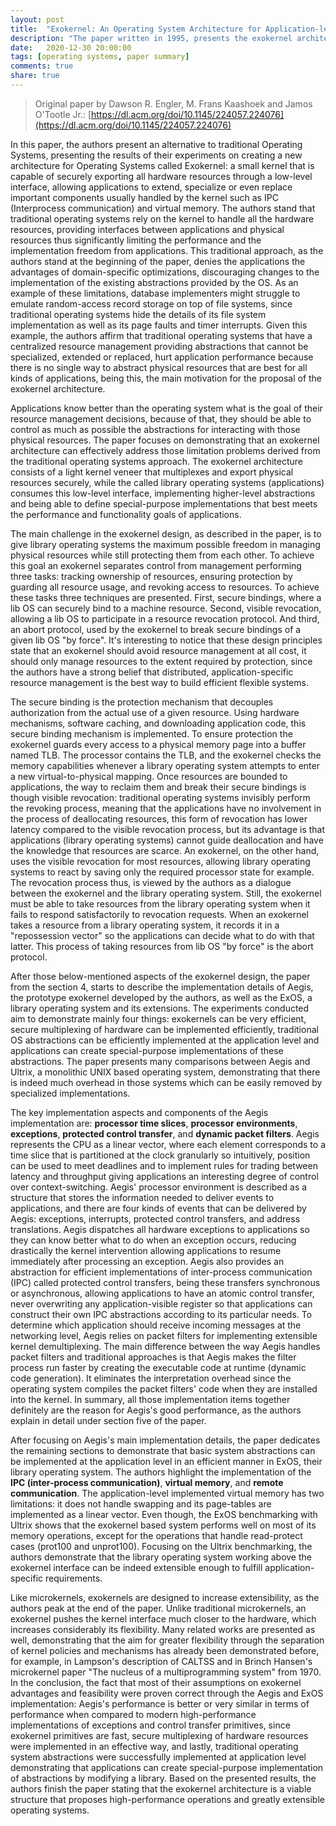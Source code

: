 ```yaml
---
layout: post
title:  "Exokernel: An Operating System Architecture for Application-level Resource Management"
description: "The paper written in 1995, presents the exokernel architecture an alternative OS architecture to address traditional kernel limitations."
date:   2020-12-30 20:00:00
tags: [operating systems, paper summary]
comments: true
share: true
---
```


> Original paper by Dawson R. Engler, M. Frans Kaashoek and Jamos O'Tootle Jr.: [https://dl.acm.org/doi/10.1145/224057.224076](https://dl.acm.org/doi/10.1145/224057.224076)

In this paper, the authors present an alternative to traditional Operating Systems, presenting the results of their experiments on creating a new architecture for Operating Systems called Exokernel: a small kernel that is capable of securely exporting all hardware resources through a low-level interface, allowing applications to extend, specialize or even replace important components usually handled by the kernel such as IPC (Interprocess communication) and virtual memory. The authors stand that traditional operating systems rely on the kernel to handle all the hardware resources, providing interfaces between applications and physical resources thus significantly limiting the performance and the implementation freedom from applications. This traditional approach, as the authors stand at the beginning of the paper, denies the applications the advantages of domain-specific optimizations, discouraging changes to the implementation of the existing abstractions provided by the OS. As an example of these limitations, database implementers might struggle to emulate random-access record storage on top of file systems, since traditional operating systems hide the details of its file system implementation as well as its page faults and timer interrupts. Given this example, the authors affirm that traditional operating systems that have a centralized resource management providing abstractions that cannot be specialized, extended or replaced, hurt application performance because there is no single way to abstract physical resources that are best for all kinds of applications, being this, the main motivation for the proposal of the exokernel architecture.

Applications know better than the operating system what is the goal of their resource management decisions, because of that, they should be able to control as much as possible the abstractions for interacting with those physical resources. The paper focuses on demonstrating that an exokernel architecture can effectively address those limitation problems derived from the traditional operating systems approach. The exokernel architecture consists of a light kernel veneer that multiplexes and export physical resources securely, while the called library operating systems (applications) consumes this low-level interface, implementing higher-level abstractions and being able to define special-purpose implementations that best meets the performance and functionality goals of applications.

The main challenge in the exokernel design, as described in the paper, is to give library operating systems the maximum possible freedom in managing physical resources while still protecting them from each other. To achieve this goal an exokernel separates control from management performing three tasks: tracking ownership of resources, ensuring protection by guarding all resource usage, and revoking access to resources. To achieve these tasks three techniques are presented. First, secure bindings, where a lib OS can securely bind to a machine resource. Second, visible revocation, allowing a lib OS to participate in a resource revocation protocol. And third, an abort protocol, used by the exokernel to break secure bindings of a given lib OS "by force". It's interesting to notice that these design principles state that an exokernel should avoid resource management at all cost, it should only manage resources to the extent required by protection, since the authors have a strong belief that distributed, application-specific resource management is the best way to build efficient flexible systems.

The secure binding is the protection mechanism that decouples authorization from the actual use of a given resource. Using hardware mechanisms, software caching, and downloading application code, this secure binding mechanism is implemented. To ensure protection the exokernel guards every access to a physical memory page into a buffer named TLB. The processor contains the TLB, and the exokernel checks the memory capabilities whenever a library operating system attempts to enter a new virtual-to-physical mapping. Once resources are bounded to applications, the way to reclaim them and break their secure bindings is though visible revocation: traditional operating systems invisibly perform the revoking process, meaning that the applications have no involvement in the process of deallocating resources, this form of revocation has lower latency compared to the visible revocation process, but its advantage is that applications (library operating systems) cannot guide deallocation and have the knowledge that resources are scarce. An exokernel, on the other hand, uses the visible revocation for most resources, allowing library operating systems to react by saving only the required processor state for example. The revocation process thus, is viewed by the authors as a dialogue between the exokernel and the library operating system. Still, the exokernel must be able to take resources from the library operating system when it fails to respond satisfactorily to revocation requests. When an exokernel takes a resource from a library operating system, it records it in a "repossession vector" so the applications can decide what to do with that latter. This process of taking resources from lib OS "by force" is the abort protocol.

After those below-mentioned aspects of the exokernel design, the paper from the section 4, starts to describe the implementation details of Aegis, the prototype exokernel developed by the authors, as well as the ExOS, a library operating system and its extensions. The experiments conducted aim to demonstrate mainly four things: exokernels can be very efficient, secure multiplexing of hardware can be implemented efficiently, traditional OS abstractions can be efficiently implemented at the application level and applications can create special-purpose implementations of these abstractions. The paper presents many comparisons between Aegis and Ultrix, a monolithic UNIX based operating system, demonstrating that there is indeed much overhead in those systems which can be easily removed by specialized implementations.

The key implementation aspects and components of the Aegis implementation are: **processor time slices**, **processor environments**, **exceptions**, **protected control transfer**, and **dynamic packet filters**. Aegis represents the CPU as a linear vector, where each element corresponds to a time slice that is partitioned at the clock granularly so intuitively, position can be used to meet deadlines and to implement rules for trading between latency and throughput giving applications an interesting degree of control over context-switching. Aegis' processor environment is described as a structure that stores the information needed to deliver events to applications, and there are four kinds of events that can be delivered by Aegis: exceptions, interrupts, protected control transfers, and address translations. Aegis dispatches all hardware exceptions to applications so they can know better what to do when an exception occurs, reducing drastically the kernel intervention allowing applications to resume immediately after processing an exception. Aegis also provides an abstraction for efficient implementations of inter-process communication (IPC) called protected control transfers, being these transfers synchronous or asynchronous, allowing applications to have an atomic control transfer, never overwriting any application-visible register so that applications can construct their own IPC abstractions according to its particular needs. To determine which application should receive incoming messages at the networking level, Aegis relies on packet filters for implementing extensible kernel demultiplexing. The main difference between the way Aegis handles packet filters and traditional approaches is that Aegis makes the filter process run faster by creating the executable code at runtime (dynamic code generation). It eliminates the interpretation overhead since the operating system compiles the packet filters' code when they are installed into the kernel. In summary, all those implementation items together definitely are the reason for Aegis's good performance, as the authors explain in detail under section five of the paper.

After focusing on Aegis's main implementation details, the paper dedicates the remaining sections to demonstrate that basic system abstractions can be implemented at the application level in an efficient manner in ExOS, their library operating system. The authors highlight the implementation of the **IPC (inter-process communication)**, **virtual memory**, and **remote communication**. The application-level implemented virtual memory has two limitations: it does not handle swapping and its page-tables are implemented as a linear vector. Even though, the ExOS benchmarking with Ultrix shows that the exokernel based system performs well on most of its memory operations, except for the operations that handle read-protect cases (prot100 and unprot100). Focusing on the Ultrix benchmarking, the authors demonstrate that the library operating system working above the exokernel interface can be indeed extensible enough to fulfill application-specific requirements.

Like microkernels, exokernels are designed to increase extensibility, as the authors peak at the end of the paper. Unlike traditional microkernels, an exokernel pushes the kernel interface much closer to the hardware, which increases considerably its flexibility. Many related works are presented as well, demonstrating that the aim for greater flexibility through the separation of kernel policies and mechanisms has already been demonstrated before, for example, in Lampson's description of CALTSS and in Brinch Hansen's microkernel paper "The nucleus of a multiprogramming system" from 1970. In the conclusion, the fact that most of their assumptions on exokernel advantages and feasibility were proven correct through the Aegis and ExOS implementation: Aegis's performance is better or very similar in terms of performance when compared to modern high-performance implementations of exceptions and control transfer primitives, since exokernel primitives are fast, secure multiplexing of hardware resources were implemented in an effective way, and lastly, traditional operating system abstractions were successfully implemented at application level demonstrating that applications can create special-purpose implementation of abstractions by modifying a library. Based on the presented results, the authors finish the paper stating that the exokernel architecture is a viable structure that proposes high-performance operations and greatly extensible operating systems.
